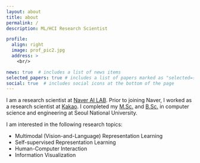 ```yaml
---
layout: about
title: about
permalink: /
description: ML/HCI Research Scientist

profile:
  align: right
  image: prof_pic2.jpg
  address: >
    <br/>

news: true  # includes a list of news items
selected_papers: true # includes a list of papers marked as "selected={true}"
social: true  # includes social icons at the bottom of the page
---
```


I am a research scientist at <a href="https://naver-career.gitbook.io/en/teams/clova-cic">Naver AI LAB</a>.
Prior to joining Naver, I worked as a research scientist at <a href="https://www.kakaocorp.com/?lang=en">Kakao</a>.
I completed my <a href="http://hcil.snu.ac.kr/people/wonjae-kim">M.Sc.</a> and <a href="https://cse.snu.ac.kr/en">B.Sc.</a> in computer science and engineering at Seoul National University.

I am interested in the following research topics:

- Multimodal (Vision-and-Language) Representation Learning
- Self-supervised Representation Learning
- Human-Computer Interaction
- Information Visualization
